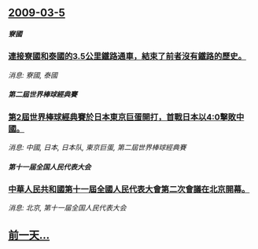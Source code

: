 ## [2009-03-5](/news/2009/03/5/index.md)

##### 寮國
### [連接寮國和泰國的3.5公里鐵路通車，結束了前者沒有鐵路的歷史。](/news/2009/03/5/連接寮國和泰國的35公里鐵路通車-結束了前者沒有鐵路的歷史.md)
_消息: 寮國, 泰國_

##### 第二屆世界棒球經典賽
### [第2屆世界棒球經典賽於日本東京巨蛋開打，首戰日本以4:0擊敗中國。](/news/2009/03/5/第2屆世界棒球經典賽於日本東京巨蛋開打-首戰日本以4-0擊敗中國.md)
_消息: 中國, 日本, 日本队, 東京巨蛋, 第二屆世界棒球經典賽_

##### 第十一届全国人民代表大会
### [中華人民共和國第十一屆全國人民代表大會第二次會議在北京開幕。](/news/2009/03/5/中華人民共和國第十一屆全國人民代表大會第二次會議在北京開幕.md)
_消息: 北京, 第十一届全国人民代表大会_

## [前一天...](/news/2009/03/4/index.md)

